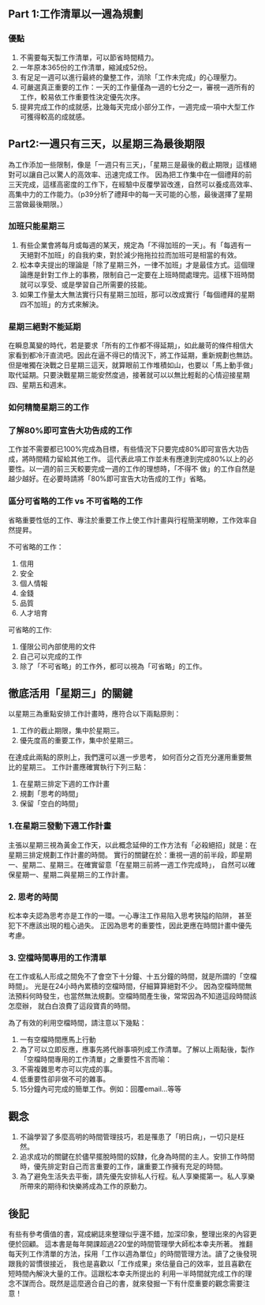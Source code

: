 
## Part 1:工作清單以一週為規劃

### 優點

1. 不需要每天製工作清單，可以節省時間精力。
2. 一年原本365份的工作清單，縮減成52份。
3. 有足足一週可以進行最終的彙整工作，消除「工作未完成」的心理壓力。
4. 可嚴選真正重要的工作：一天的工作量僅為一週的七分之一，審視一週所有的工作，較易依工作重要性決定優先次序。
5. 提昇完成工作的成就感，比幾每天完成小部分工作，一週完成一項中大型工作可獲得較高的成就感。


## Part2:一週只有三天，以星期三為最後期限
為工作添加一些限制，像是「一週只有三天」，「星期三是最後的截止期限」這樣絕對可以讓自己以驚人的高效率、迅速完成工作。
因為把工作集中在一個禮拜的前三天完成，這樣高密度的工作下，在經驗中反覆學習改進，自然可以養成高效率、高集中力的工作能力。（p39分析了禮拜中的每一天可能的心態，最後選擇了星期三當做最後期限。）

### 加班只能星期三
1. 有些企業會將每月或每週的某天，規定為「不得加班的一天」。有「每週有一天絕對不加班」的自我約束，對於減少拖拖拉拉而加班可是相當的有效。
2. 松本幸夫提出的理論是「除了星期三外，一律不加班」才是最佳方式。這個理論應是針對工作上的事務，限制自己一定要在上班時間處理完。這樣下班時間就可以享受、或是學習自己所需要的技能。
3. 如果工作量太大無法實行只有星期三加班，那可以改成實行「每個禮拜的星期四不加班」的方式來解決。

### 星期三絕對不能延期

在瞬息萬變的時代，若是要求「所有的工作都不得延期」，如此嚴苛的條件相信大家看到都冷汗直流吧。因此在逼不得已的情況下，將工作延期，重新規劃也無訪。但是唯獨在決戰之日星期三這天，就算眼前工作堆積如山，也要以「馬上動手做」取代延期。只要決戰星期三能安然度過，接著就可以以無比輕鬆的心情迎接星期四、星期五和週末。

### 如何精簡星期三的工作

### 了解80%即可宣告大功告成的工作
工作並不需要都已100%完成為目標，有些情況下只要完成80%即可宣告大功告成，將時間精力留給其他工作。
這代表此項工作並未有應達到完成80%以上的必要性。以一週的前三天較要完成一週的工作的理想時，「不得不
做」的工作自然是越少越好。在必要時請將「80%即可宣告大功告成的工作」省略。

### 區分可省略的工作 vs 不可省略的工作

省略重要性低的工作、專注於重要工作上使工作計畫與行程簡潔明瞭，工作效率自然提昇。

不可省略的工作：

1. 信用
3. 安全
4. 個人情報
5. 金錢
6. 品質
7. 人才培育

可省略的工作:

1. 僅限公司內部使用的文件
2. 自己可以完成的工作
3. 除了「不可省略」的工作外，都可以視為「可省略」的工作。

## 徹底活用「星期三」的關鍵

以星期三為重點安排工作計畫時，應符合以下兩點原則：

1. 工作的截止期限，集中於星期三。
2. 優先度高的重要工作，集中於星期三。

在達成此兩點的原則上，我們還可以進一步思考，
如何百分之百充分運用重要無比的星期三。
工作計畫應確實執行下列三點：

1. 在星期三排定下週的工作計畫
2. 規劃「思考的時間」
3. 保留「空白的時間」

### 1.在星期三發動下週工作計畫
主張以星期三視為黃金工作天，以此概念延伸的工作方法有「必殺絕招」就是：在星期三排定規劃工作計畫的時間。
實行的關鍵在於：重視一週的前半段，即星期一、星期二、星期三。在確實留意「在星期三前將一週工作完成時」，
自然可以確保星期一、星期二與星期三的工作計畫。

### 2. 思考的時間

松本幸夫認為思考亦是工作的一環。一心專注工作易陷入思考狹隘的陷阱，
甚至犯下不應該出現的粗心過失。
正因為思考的重要性，因此更應在時間計畫中優先考慮。

### 3. 空檔時間專用的工作清單

在工作或私人形成之間免不了會空下十分鐘、十五分鐘的時間，就是所謂的「空檔時間」。
光是在24小時內累積的空檔時間，仔細算算絕對不少。
因為空檔時間無法預料何時發生，也當然無法規劃。空檔時間產生後，常常因為不知道這段時間該怎麼辦，
就白白浪費了這段寶貴的時間。

為了有效的利用空檔時間，請注意以下幾點：

1. 一有空檔時間應馬上行動
1. 為了可以立即反應，應事先將代辦事項列成工作清單。了解以上兩點後，製作「空檔時間專用的工作清單」之重要性不言而喻：
1. 不需複雜思考亦可以完成的事。
1. 低重要性卻非做不可的雜事。
1. 15分鐘內可完成的簡單工作。例如：回覆email...等等

## 觀念

1. 不論學習了多麼高明的時間管理技巧，若是罹患了「明日病」，一切只是枉然。
2. 追求成功的關鍵在於儘早擺脫時間的奴隸，化身為時間的主人。安排工作時間時，優先排定對自己而言重要的工作，讓重要工作擁有充足的時間。
3. 為了避免生活失去平衡，請先優先安排私人行程。私人享樂擺第一。私人享樂所帶來的期待和快樂將成為工作的原動力。

## 後記

有些有參考價值的書，寫成網誌來整理似乎還不錯，加深印象，整理出來的內容更便於回顧。
這本書是每年開課超過220堂的時間管理學大師松本幸夫所著。
推翻每天列工作清單的方法，採用「工作以週為單位」的時間管理方法。讀了之後發現跟我的習慣很接近，
我也是喜歡以「工作成果」來估量自己的效率，並且喜歡在短時間內解決大量的工作。這跟松本幸夫所提出的
利用一半時間就完成工作的理念不謀而合。既然是這麼適合自己的書，就來發掘一下有什麼重要的觀念需要注意！